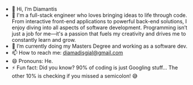 - 👋 Hi, I’m Diamantis
- 👀 I'm a full-stack engineer who loves bringing ideas to life through code.
  From interactive front-end applications to powerful back-end solutions,
  I enjoy diving into all aspects of software development. Programming isn’t
  just a job for me—it's a passion that fuels my creativity and drives me to
  constantly learn and grow.
- 🌱 I’m currently doing my Masters Degree and working as a software dev.
- 📫 How to reach me: diamadisgial@gmail.com
- 😄 Pronouns: He.
- ⚡ Fun fact:
  Did you know? 90% of coding is just Googling stuff...
  The other 10% is checking if you missed a semicolon! 😅

<!---
DiamantisKar/DiamantisKar is a ✨ special ✨ repository because its `README.md` (this file) appears on your GitHub profile.
You can click the Preview link to take a look at your changes.
--->
